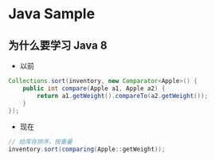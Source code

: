# Java Sample

## 为什么要学习 Java 8

- 以前
```java
Collections.sort(inventory, new Comparator<Apple>() {
    public int compare(Apple a1, Apple a2) {
        return a1.getWeight().compareTo(a2.getWeight());
    }
});
```

- 现在
```java
// 给库存排序，按重量
inventory.sort(comparing(Apple::getWeight));
```
